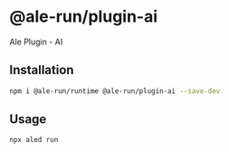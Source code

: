 # @ale-run/plugin-ai

Ale Plugin - AI

## Installation

```sh
npm i @ale-run/runtime @ale-run/plugin-ai --save-dev
```

## Usage

```
npx aled run
```

